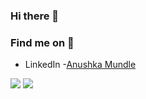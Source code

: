 ### Hi there 👋

### Find me on 👀 
- LinkedIn   -[Anushka Mundle](https://www.linkedin.com/in/anushka-mundle28a42a17b)

<img src="https://github-readme-stats.vercel.app/api?username=jaarvis23&&show_icons=true&title_color=ffffff&icon_color=bb2acf&text_color=daf7dc&bg_color=151515">

<img src="https://github-readme-stats.vercel.app/api/top-langs/?username=jaarvis23&layout=compact&title_color=ffffff&icon_color=bb2acf&text_color=daf7dc&bg_color=151515">


